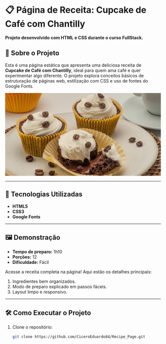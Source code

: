 # 📋 Página de Receita: Cupcake de Café com Chantilly

**Projeto desenvolvido com HTML e CSS durante o curso FullStack.**

## 🌟 Sobre o Projeto

Esta é uma página estática que apresenta uma deliciosa receita de **Cupcake de Café com Chantilly**, ideal para quem ama café e quer experimentar algo diferente. O projeto explora conceitos básicos de estruturação de páginas web, estilização com CSS e uso de fontes do Google Fonts.

![Preview do Projeto](assets/main_image.jpg)

---

## 🚀 Tecnologias Utilizadas

- **HTML5**
- **CSS3**
- **Google Fonts**

---

## 🖼️ Demonstração

- **Tempo de preparo:** 1h10  
- **Porções:** 12  
- **Dificuldade:** Fácil  

Acesse a receita completa na página! Aqui estão os detalhes principais:
1. Ingredientes bem organizados.
2. Modo de preparo explicado em passos fáceis.
3. Layout limpo e responsivo.

---

## 🛠️ Como Executar o Projeto

1. Clone o repositório:
   ```bash
   git clone https://github.com/CiceroEduardo84/Recipe_Page.git
